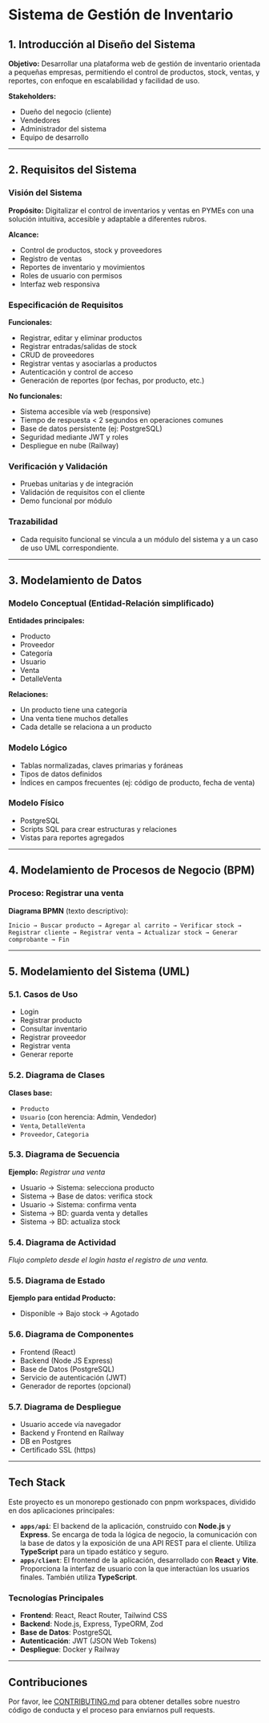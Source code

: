 # Sistema de Gestión de Inventario

## 1. Introducción al Diseño del Sistema

**Objetivo:** Desarrollar una plataforma web de gestión de inventario orientada a pequeñas empresas, permitiendo el control de productos, stock, ventas, y reportes, con enfoque en escalabilidad y facilidad de uso.

**Stakeholders:**
- Dueño del negocio (cliente)
- Vendedores
- Administrador del sistema
- Equipo de desarrollo

---

## 2. Requisitos del Sistema

### Visión del Sistema

**Propósito:** Digitalizar el control de inventarios y ventas en PYMEs con una solución intuitiva, accesible y adaptable a diferentes rubros.

**Alcance:**
- Control de productos, stock y proveedores
- Registro de ventas
- Reportes de inventario y movimientos
- Roles de usuario con permisos
- Interfaz web responsiva

### Especificación de Requisitos

**Funcionales:**
- Registrar, editar y eliminar productos
- Registrar entradas/salidas de stock
- CRUD de proveedores
- Registrar ventas y asociarlas a productos
- Autenticación y control de acceso
- Generación de reportes (por fechas, por producto, etc.)

**No funcionales:**
- Sistema accesible vía web (responsive)
- Tiempo de respuesta < 2 segundos en operaciones comunes
- Base de datos persistente (ej: PostgreSQL)
- Seguridad mediante JWT y roles
- Despliegue en nube (Railway)

### Verificación y Validación
- Pruebas unitarias y de integración
- Validación de requisitos con el cliente
- Demo funcional por módulo

### Trazabilidad
- Cada requisito funcional se vincula a un módulo del sistema y a un caso de uso UML correspondiente.

---

## 3. Modelamiento de Datos

### Modelo Conceptual (Entidad-Relación simplificado)

**Entidades principales:**
- Producto
- Proveedor
- Categoría
- Usuario
- Venta
- DetalleVenta

**Relaciones:**
- Un producto tiene una categoría
- Una venta tiene muchos detalles
- Cada detalle se relaciona a un producto

### Modelo Lógico
- Tablas normalizadas, claves primarias y foráneas
- Tipos de datos definidos
- Índices en campos frecuentes (ej: código de producto, fecha de venta)

### Modelo Físico
- PostgreSQL
- Scripts SQL para crear estructuras y relaciones
- Vistas para reportes agregados

---

## 4. Modelamiento de Procesos de Negocio (BPM)

### Proceso: Registrar una venta

**Diagrama BPMN** (texto descriptivo):
```plaintext
Inicio → Buscar producto → Agregar al carrito → Verificar stock → Registrar cliente → Registrar venta → Actualizar stock → Generar comprobante → Fin
```

---

## 5. Modelamiento del Sistema (UML)

### 5.1. Casos de Uso
- Login
- Registrar producto
- Consultar inventario
- Registrar proveedor
- Registrar venta
- Generar reporte

### 5.2. Diagrama de Clases
**Clases base:**
- `Producto`
- `Usuario` (con herencia: Admin, Vendedor)
- `Venta`, `DetalleVenta`
- `Proveedor`, `Categoria`

### 5.3. Diagrama de Secuencia
**Ejemplo:** _Registrar una venta_
- Usuario → Sistema: selecciona producto
- Sistema → Base de datos: verifica stock
- Usuario → Sistema: confirma venta
- Sistema → BD: guarda venta y detalles
- Sistema → BD: actualiza stock

### 5.4. Diagrama de Actividad
_Flujo completo desde el login hasta el registro de una venta._

### 5.5. Diagrama de Estado
**Ejemplo para entidad Producto:**
- Disponible → Bajo stock → Agotado

### 5.6. Diagrama de Componentes
- Frontend (React)
- Backend (Node JS Express)
- Base de Datos (PostgreSQL)
- Servicio de autenticación (JWT)
- Generador de reportes (opcional)

### 5.7. Diagrama de Despliegue
- Usuario accede vía navegador
- Backend y Frontend en Railway
- DB en Postgres
- Certificado SSL (https)

---

## Tech Stack

Este proyecto es un monorepo gestionado con pnpm workspaces, dividido en dos aplicaciones principales:

- **`apps/api`**: El backend de la aplicación, construido con **Node.js** y **Express**. Se encarga de toda la lógica de negocio, la comunicación con la base de datos y la exposición de una API REST para el cliente. Utiliza **TypeScript** para un tipado estático y seguro.
- **`apps/client`**: El frontend de la aplicación, desarrollado con **React** y **Vite**. Proporciona la interfaz de usuario con la que interactúan los usuarios finales. También utiliza **TypeScript**.

### Tecnologías Principales

- **Frontend**: React, React Router, Tailwind CSS
- **Backend**: Node.js, Express, TypeORM, Zod
- **Base de Datos**: PostgreSQL
- **Autenticación**: JWT (JSON Web Tokens)
- **Despliegue**: Docker y Railway

---

## Contribuciones

Por favor, lee [CONTRIBUTING.md](CONTRIBUTING.md) para obtener detalles sobre nuestro código de conducta y el proceso para enviarnos pull requests.
